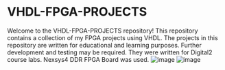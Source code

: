 # VHDL-FPGA-PROJECTS

Welcome to the VHDL-FPGA-PROJECTS repository! This repository contains a collection of my FPGA projects using VHDL.
The projects in this repository are written for educational and learning purposes. Further development and testing may be required. 
They were written for Digital2 course labs. Nexsys4 DDR FPGA Board was used.
![image](https://github.com/sahinbeyza/VHDL-FPGA-PROJECTS/assets/109082250/501b0b3d-abd5-451e-a131-a3d17abc143a)
![image](https://github.com/sahinbeyza/VHDL-FPGA-PROJECTS/assets/109082250/d1ba4ac4-cefe-4ff9-b2f6-4d7998cdaf31)
